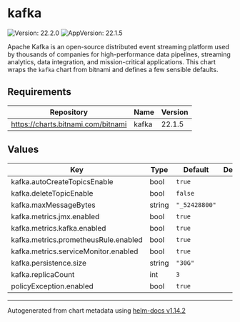 # kafka

![Version: 22.2.0](https://img.shields.io/badge/Version-22.2.0-informational?style=flat-square) ![AppVersion: 22.1.5](https://img.shields.io/badge/AppVersion-22.1.5-informational?style=flat-square)

Apache Kafka is an open-source distributed event streaming platform used by thousands of companies for high-performance data pipelines, streaming analytics, data integration, and mission-critical applications.
This chart wraps the `kafka` chart from bitnami and defines a few sensible defaults.

## Requirements

| Repository | Name | Version |
|------------|------|---------|
| https://charts.bitnami.com/bitnami | kafka | 22.1.5 |

## Values

| Key | Type | Default | Description |
|-----|------|---------|-------------|
| kafka.autoCreateTopicsEnable | bool | `true` |  |
| kafka.deleteTopicEnable | bool | `false` |  |
| kafka.maxMessageBytes | string | `"_52428800"` |  |
| kafka.metrics.jmx.enabled | bool | `true` |  |
| kafka.metrics.kafka.enabled | bool | `true` |  |
| kafka.metrics.prometheusRule.enabled | bool | `true` |  |
| kafka.metrics.serviceMonitor.enabled | bool | `true` |  |
| kafka.persistence.size | string | `"30G"` |  |
| kafka.replicaCount | int | `3` |  |
| policyException.enabled | bool | `true` |  |

----------------------------------------------
Autogenerated from chart metadata using [helm-docs v1.14.2](https://github.com/norwoodj/helm-docs/releases/v1.14.2)
